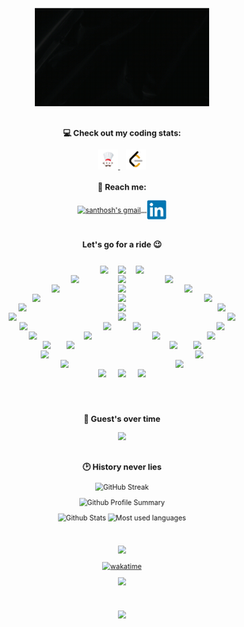 <div align="center">
  <img src="final1.gif" width="70%" />
</div>
<br>

<div align="center">
  <h3>💻 Check out my coding stats:</h3>
  <a href="https://www.codechef.com/users/santhosh_pgmr" target="_blank" >
    <img width="40" height="40" src="codechef.png"/>
  </a>
  <span>&nbsp;&nbsp;</span>
  <a href="https://www.leetcode.com/santhosh_pgmr" target="_blank"> 
    <img width="40" height="40" src="leetcode.png"/>
  </a>
</div>

<div align="center">
  <h3>👋 Reach me: </h3>
  <a href="mailto:dev.santhoshp@gmail.com" target="_blank" ><img align="center" src="https://upload.wikimedia.org/wikipedia/commons/7/7e/Gmail_icon_%282020%29.svg" alt="santhosh's gmail" height="40" width="40"><span>&nbsp;&nbsp;</span>
  <a href="https://www.linkedin.com/in/santhosh-programmer" target="_blank" ><img align="center" src="https://raw.githubusercontent.com/devicons/devicon/master/icons/linkedin/linkedin-original.svg" alt="santhosh's gmail" height="40" width="40"></a>
</div>
<br/>




<div align="center">
    <h3>Let's go for a ride 😉</h3>
   ‎
    <div align="center">
            <img src="https://skillicons.dev/icons?i=androidstudio" />
            <span>
              ‎ ‎ ‎ ‎
            </span>
           <img src="https://skillicons.dev/icons?i=c" />
            <span>
              ‎ ‎ ‎ ‎
            </span>
           <img src="https://skillicons.dev/icons?i=github" />
    </div>
    <div align="center">
           <img src="https://skillicons.dev/icons?i=css" />
            <span>
                ‎ ‎ ‎ ‎ ‎ ‎ ‎ ‎ ‎ ‎ 
                ‎ ‎ ‎ ‎ ‎ ‎ ‎ ‎ ‎ 
                <img src="https://skillicons.dev/icons?i=dart" />
                ‎ ‎ ‎ ‎ ‎ ‎ ‎ ‎ ‎ ‎ 
                ‎ ‎ ‎ ‎ ‎ ‎ ‎ ‎ ‎ 
            </span>
           <img src="https://skillicons.dev/icons?i=django" />
    </div>
    <div align="center">
           <img src="https://skillicons.dev/icons?i=eclipse" />
            <span>
                ‎ ‎ ‎ ‎ ‎ ‎ ‎ ‎ ‎ ‎ 
                ‎ ‎ ‎ ‎ ‎ ‎ ‎ ‎ ‎ ‎ 
                ‎ ‎ ‎ ‎ ‎ ‎  
                ‎ ‎ ‎ 
                <img src="https://skillicons.dev/icons?i=express" />
                ‎ ‎ ‎ ‎ ‎ ‎ ‎ ‎ ‎ ‎ 
                ‎ ‎ ‎ ‎ ‎ ‎ ‎ ‎ ‎ ‎  
                ‎ ‎ ‎ ‎ ‎ ‎ 
                ‎ ‎ ‎ 
            </span>
           <img src="https://skillicons.dev/icons?i=flask" />
    </div>
    <div align="center">
           <img src="https://skillicons.dev/icons?i=firebase" />
            <span>
                ‎ ‎ ‎ ‎ ‎ ‎ ‎ ‎ ‎ ‎ 
                ‎ ‎ ‎ ‎ ‎ ‎ ‎ ‎ ‎ ‎ 
                ‎ ‎ ‎ ‎ ‎ ‎ ‎ ‎ ‎ ‎ 
                ‎ ‎ ‎ ‎ ‎ ‎  ‎ ‎ ‎ 
                <img src="https://skillicons.dev/icons?i=figma" /> 
                ‎ ‎ ‎ ‎ ‎ ‎ ‎ ‎ ‎ ‎ 
                ‎ ‎ ‎ ‎ ‎ ‎ ‎ ‎ ‎ ‎ 
                ‎ ‎ ‎ ‎ ‎ ‎ ‎ ‎ ‎ ‎ 
                ‎ ‎ ‎ ‎ ‎ ‎  ‎ ‎ ‎ 
            </span>
           <img src="https://skillicons.dev/icons?i=react" />
    </div>
    <div align="center">
           <img src="https://skillicons.dev/icons?i=java" />
            <span>
                ‎ ‎ ‎ ‎ ‎ ‎ ‎ ‎ ‎ ‎ 
                ‎ ‎ ‎ ‎ ‎ ‎ ‎ ‎ ‎ ‎ 
                ‎ ‎ ‎ ‎ ‎ ‎ ‎ ‎ ‎ ‎ 
                ‎ ‎ ‎ ‎ ‎ ‎ ‎ ‎ ‎ ‎ 
                ‎ ‎ ‎ ‎ ‎ ‎
                <img src="https://skillicons.dev/icons?i=cpp" />
                ‎ ‎ ‎ ‎ ‎ ‎ ‎ ‎ ‎ ‎ 
                ‎ ‎ ‎ ‎ ‎ ‎ ‎ ‎ ‎ ‎ 
                ‎ ‎ ‎ ‎ ‎ ‎ ‎ ‎ ‎ ‎ 
                ‎ ‎ ‎ ‎ ‎ ‎ ‎ ‎ ‎ ‎ 
                ‎ ‎ ‎ ‎ ‎ ‎
            </span>
           <img src="https://skillicons.dev/icons?i=gradle" />
    </div>
    <div align="center">
           <img src="https://skillicons.dev/icons?i=html" />
            <span>
                ‎ ‎ ‎ ‎ ‎ ‎ ‎ ‎ ‎ ‎ 
                ‎ ‎ ‎ ‎ ‎ ‎ ‎ ‎ ‎ ‎ 
                ‎ ‎ ‎ ‎ ‎ ‎ ‎ ‎ ‎ ‎ 
                ‎ ‎ ‎ ‎ ‎ ‎ ‎ ‎ ‎ ‎ 
                ‎ ‎ ‎ ‎ ‎ ‎ ‎ ‎ ‎ 
                ‎ ‎ 
                <img src="https://skillicons.dev/icons?i=flutter" />
                ‎ ‎ ‎ ‎ ‎ ‎ ‎ ‎ ‎ ‎ 
                ‎ ‎ ‎ ‎ ‎ ‎ ‎ ‎ ‎ ‎ 
                ‎ ‎ ‎ ‎ ‎ ‎ ‎ ‎ ‎ ‎ 
                ‎ ‎ ‎ ‎ ‎ ‎ ‎ ‎ ‎ ‎ 
                ‎ ‎ ‎ ‎ ‎ ‎ ‎ ‎ ‎ 
                ‎ ‎ 
            </span>
           <img src="https://skillicons.dev/icons?i=js" />
    </div>
   <div align="center">
           <img src="https://skillicons.dev/icons?i=linux" />
            <span>
                ‎ ‎ ‎ ‎ ‎ ‎ ‎ ‎ ‎ ‎ 
                ‎ ‎ ‎ ‎ ‎ ‎ ‎ ‎ ‎ ‎ 
                ‎ ‎ ‎ ‎ ‎ ‎ ‎ ‎ ‎ ‎ 
                ‎ ‎ ‎ ‎ ‎ ‎ ‎ ‎ 
                <img src="https://skillicons.dev/icons?i=md" />
                ‎ ‎ ‎ ‎ ‎ ‎ ‎ ‎ ‎ ‎ 
                <img src="https://skillicons.dev/icons?i=mongodb" />
                ‎ ‎ ‎ ‎ ‎ ‎ ‎ ‎ ‎ ‎ 
                ‎ ‎ ‎ ‎ ‎ ‎ ‎ ‎ ‎ ‎ 
                ‎ ‎ ‎ ‎ ‎ ‎ ‎ ‎ ‎ ‎ 
                ‎ ‎ ‎ ‎ ‎ ‎ ‎ ‎ 
            </span>
           <img src="https://skillicons.dev/icons?i=mysql" />
    </div>
    <div align="center">
           <img src="https://skillicons.dev/icons?i=nextjs" />
            <span>
                ‎ ‎ ‎ ‎ ‎ ‎ ‎ ‎ ‎ ‎ 
                ‎ ‎ ‎ ‎ ‎ ‎ ‎ ‎ ‎ ‎ ‎ 
                ‎ ‎ 
                <img src="https://skillicons.dev/icons?i=nginx  " />
                ‎ ‎ ‎ ‎ ‎ ‎ ‎ ‎ ‎ ‎ 
                ‎ ‎ ‎ ‎ ‎ ‎ ‎ ‎ ‎ ‎ 
                ‎ ‎ ‎ ‎ ‎ ‎ ‎ ‎ ‎ ‎ 
                <img src="https://skillicons.dev/icons?i=nodejs" />
                ‎ ‎ ‎ ‎ ‎ ‎ ‎ ‎ ‎ ‎ 
                ‎ ‎ ‎ ‎ ‎ ‎ ‎ ‎ ‎ ‎ ‎ 
                ‎ ‎ 
            </span>
           <img src="https://skillicons.dev/icons?i=php" />
    </div>
    <div align="center">
           <img src="https://skillicons.dev/icons?i=postgres" />
            <span>
                ‎ ‎ ‎ ‎ ‎ ‎ ‎ 
                <img src="https://skillicons.dev/icons?i=postman" />
                ‎ ‎ ‎ ‎ ‎ ‎ ‎ ‎ ‎ ‎ 
                ‎ ‎ ‎ ‎ ‎ ‎ ‎ ‎ ‎ ‎ 
                ‎ ‎ ‎ ‎ ‎ ‎ ‎ ‎ ‎ ‎ 
                ‎ ‎ ‎ ‎ ‎ ‎ ‎ ‎ ‎ ‎ 
                ‎ ‎ ‎ ‎ ‎ ‎ ‎ ‎ 
                <img src="https://skillicons.dev/icons?i=powershell" />
                ‎ ‎ ‎ ‎ ‎ ‎ ‎
            </span>
           <img src="https://skillicons.dev/icons?i=py" />
    </div>
    <div align="center">
           <img src="https://skillicons.dev/icons?i=ts" />
            <span>
                ‎ ‎ ‎ ‎ ‎ ‎ ‎ ‎ ‎ ‎ 
                ‎ ‎ ‎ ‎ ‎ ‎ ‎ ‎ ‎ ‎ 
                ‎ ‎ ‎ ‎ ‎ ‎ ‎ ‎ ‎ ‎ 
                ‎ ‎ ‎ ‎ ‎ ‎ ‎ ‎ ‎ ‎ 
                ‎ ‎ ‎ ‎ ‎ ‎ ‎ ‎ ‎ ‎ 
                ‎ ‎ ‎ ‎ ‎ ‎ ‎ ‎ ‎ ‎ 
                ‎ ‎ ‎ ‎ ‎ ‎ ‎ ‎ ‎ ‎ 
                ‎ ‎ ‎ ‎
            </span>
           <img src="https://skillicons.dev/icons?i=solidity" />
    </div>
    <div align="center">
           <img src="https://skillicons.dev/icons?i=sqlite" />
            <span>
              ‎ ‎ ‎ ‎ ‎ ‎  
              ‎ ‎ ‎ ‎ ‎ ‎  
              ‎ ‎ ‎ ‎ ‎ ‎  
              ‎ ‎ ‎ ‎ ‎ ‎  
              ‎ ‎ ‎ ‎ ‎ ‎  
              ‎ ‎ ‎ ‎ ‎ ‎  
              ‎ ‎ ‎ ‎ ‎ ‎  
              ‎ ‎ ‎ ‎ ‎ ‎  
              ‎ ‎ ‎ ‎ ‎ ‎  
            </span>
           <img src="https://skillicons.dev/icons?i=styledcomponents" />
    </div>
    <div align="center">
           <img src="https://skillicons.dev/icons?i=git" />
            <span>
              ‎ ‎ ‎ ‎ ‎
            </span>
           <img src="https://skillicons.dev/icons?i=vscode" />
            <span>
              ‎ ‎ ‎ ‎ ‎
            </span>
           <img src="https://skillicons.dev/icons?i=vite" />
    </div>
</div>




<br/><br/>


<div align="center">
  <h3> 🤝 Guest's over time</h3>
  <img src="https://komarev.com/ghpvc/?username=santhosh-programmer&style=for-the-badge" />
  <br/><br/>

  <h3> 🕑 History never lies</h3>
  
  ![GitHub Streak](https://github-readme-streak-stats.herokuapp.com/?user=santhosh-programmer&theme=merko)
  
  ![Github Profile Summary](http://github-profile-summary-cards.vercel.app/api/cards/profile-details?username=santhosh-programmer&theme=2077)

  <img src="http://github-profile-summary-cards.vercel.app/api/cards/stats?username=santhosh-programmer&theme=2077" alt="Github Stats" />
  <img src="http://github-profile-summary-cards.vercel.app/api/cards/productive-time?username=santhosh-programmer&theme=2077&utcOffset=05.30" alt="Most used languages"/>

  <br/><br/>
  ![](https://github-readme-stats.vercel.app/api/top-langs/?username=santhosh-programmer&layout=pie&langs_count=10&theme=dracula)

  [![wakatime](https://wakatime.com/badge/user/018bc357-7f1e-4af4-8d85-09f2394a3250.svg)](https://wakatime.com/@018bc357-7f1e-4af4-8d85-09f2394a3250)
  <br/>
  
  ![](https://github-readme-stats.vercel.app/api/wakatime?username=santhosh_pgmr&theme=dracula)

  <br/><br/>
  ![](https://forthebadge.com/images/badges/built-with-love.svg)
</div>







